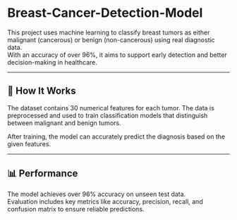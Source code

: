 # Breast-Cancer-Detection-Model

This project uses machine learning to classify breast tumors as either malignant (cancerous) or benign (non-cancerous) using real diagnostic data.  
With an accuracy of over 96%, it aims to support early detection and better decision-making in healthcare.

---

## 🧠 How It Works

The dataset contains 30 numerical features for each tumor. The data is preprocessed and used to train classification models that distinguish between malignant and benign tumors.

After training, the model can accurately predict the diagnosis based on the given features.

---

## 📊 Performance

The model achieves over 96% accuracy on unseen test data.  
Evaluation includes key metrics like accuracy, precision, recall, and confusion matrix to ensure reliable predictions.
